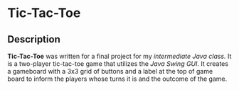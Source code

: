 # Tic-Tac-Toe

## Description

**Tic-Tac-Toe** was written for a final project for my *intermediate Java class.* It is a two-player tic-tac-toe game that utilizes the *Java Swing GUI*. It creates a gameboard with a 3x3 grid of buttons and a label at the top of game board to inform the players whose turns it is and the outcome of the game.